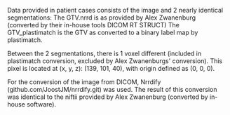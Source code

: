Data provided in patient cases consists of the image and 2 nearly identical segmentations:
The GTV.nrrd is as provided by Alex Zwanenburg (converted by their in-house tools DICOM RT STRUCT)
The GTV_plastimatch is the GTV as converted to a binary label map by plastimatch.

Between the 2 segmentations, there is 1 voxel different (included in plastimatch conversion, excluded by Alex Zwanenburgs' conversion).
This pixel is located at (x, y, z): (139, 101, 40), with origin defined as (0, 0, 0).

For the conversion of the image from DICOM, Nrrdify (github.com/JoostJM/nrrdify.git) was used. The result of this conversion was identical
to the niftii provided by Alex Zwanenburg (converted by in-house software).
